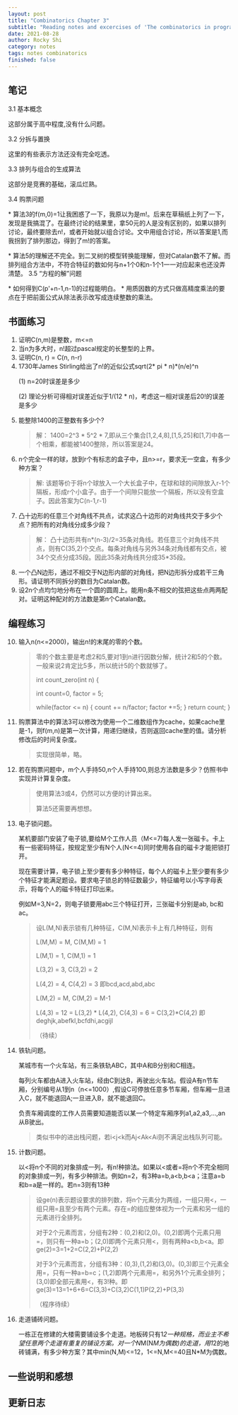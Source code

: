 ```yaml
---
layout: post
title: "Combinatorics Chapter 3"
subtitle: "Reading notes and excercises of 'The combinatorics in programming'"
date: 2021-08-28
author: Rocky Shi
category: notes
tags: notes combinatorics
finished: false
---
```


## 笔记
3.1 基本概念 <p/>
    这部分属于高中程度,没有什么问题。<p/>
3.2 分拆与置换 <p/>
    这里的有些表示方法还没有完全吃透。<p/>
3.3 排列与组合的生成算法 <p/>
    这部分是竞赛的基础，滚瓜烂熟。<p/>
3.4 购票问题 <p/>
    * 算法3的f(m,0)=1让我困惑了一下，我原以为是m!。后来在草稿纸上列了一下，发现是我搞混了。在最终讨论的结果里，拿50元的人是没有区别的，如果以排列讨论，最终要除去n!，或者开始就以组合讨论。文中用组合讨论，所以答案是1,而我拐到了排列那边，得到了m!的答案。<p/>
    * 算法5的理解还不完全。到二叉树的模型转换能理解，但对Catalan数不了解。而排列组合方法中，不符合特征的数如何与n+1个0和n-1个1一一对应起来也还没弄清楚。
3.5 “方程的解”问题 <p/>
    * 如何得到C(p'+n-1,n-1)的过程能明白。
    * 用质因数的方式只做高精度乘法的要点在于把前面公式从除法表示改写成连续整数的乘法。
## 书面练习
1. 证明C(n,m)是整数，m<=n
2. 当n为多大时，n!超过pascal规定的长整型的上界。
3. 证明C(n, r) = C(n, n-r)
4. 1730年James Stirling给出了n!的近似公式sqrt(2* pi * n)*(n/e)^n
   <p/>(1) n=20时误差是多少
   <p/>(2) 理论分析可得相对误差近似于1/(12 * n)，考虑这一相对误差后20!的误差是多少
5. 能整除1400的正整数有多少个?<p/>
   > 解： 1400=2^3 * 5^2 * 7,即从三个集合[1,2,4,8],[1,5,25]和[1,7]中各一个相乘，都能被1400整除，所以答案是24。
6. n个完全一样的球，放到r个有标志的盒子中，且n>=r，要求无一空盒，有多少种方案？<p/>
   > 解: 该题等价于将n个球放入一个大长盒子中，在球和球的间隙放入r-1个隔板，形成r个小盒子。由于一个间隙只能放一个隔板，所以没有空盒子。因此答案为C(n-1,r-1)
7. 凸十边形的任意三个对角线不共点，试求这凸十边形的对角线共交于多少个点？把所有的对角线分成多少段？
   > 解： 凸十边形共有n*(n-3)/2=35条对角线。若任意三个对角线不共点，则有C(35,2)个交点。每条对角线与另外34条对角线都有交点，被34个交点分成35段。因此35条对角线共分成35*35段。
8. 一个凸N边形，通过不相交于N边形内部的对角线，把N边形拆分成若干三角形。请证明不同拆分的数目为Catalan数。
9. 设2n个点均匀地分布在一个圆的圆周上。能用n条不相交的弦把这些点两两配对。证明这种配对的方法数是第n个Catalan数。    
## 编程练习
10. 输入n(n<=2000)，输出n!的末尾的零的个数。<p/>
    > 零的个数主要是考虑2和5,要对1到n进行因数分解，统计2和5的个数。一般来说2肯定比5多，所以统计5的个数就够了。<p/>
    > int count_zero(int n)
    > { <p/>
    >   int count=0, factor = 5; <p/>
    >   while(factor <= n)
    >   {
    >       count += n/factor;
    >       factor *=5;
    >   }
    >   return count;
    > }
11. 购票算法中的算法3可以修改为使用一个二维数组作为cache，如果cache里是-1，则f(m,n)是第一次计算，用递归继续，否则返回cache里的值。请分析修改后的时间复杂度。
    > 实现很简单，略。 
12. 若在购票问题中，m个人手持50,n个人手持100,则总方法数是多少？仿照书中实现并计算复杂度。
    > 使用算法3或4，仍然可以方便的计算出来。<p/>
    > 算法5还需要再想想。 
13. 电子锁问题。<p/>某机要部门安装了电子锁,要给M个工作人员（M<=7)每人发一张磁卡。卡上有一些密码特征，按规定至少有N个人(N<=4)同时使用各自的磁卡才能把锁打开。<p/>现在需要计算，电子锁上至少要有多少种特征，每个人的磁卡上至少要有多少个特征才能满足题设。要求电子锁总的特征数最少，特征编号以小写字母表示，将每个人的磁卡特征打印出来。<p/>例如M=3,N=2，则电子锁要用abc三个特征打开，三张磁卡分别是ab, bc和ac。
    > 设L(M,N)表示锁有几种特征，C(M,N)表示卡上有几种特征，则有<p/>
    > L(M,M) = M, C(M,M) = 1 <p/>
    > L(M,1) = 1, C(M,1) = 1 <p/>
    > L(3,2) = 3, C(3,2) = 2 <p/>
    > L(4,2) = 4, C(4,2) = 3 即bcd,acd,abd,abc <p/>
    > L(M,2) = M, C(M,2) = M-1 <p/>
    > L(4,3) = 12 = L(3,2) * L(4,2), C(4,3) = 6 = C(3,2)*C(4,2) 即deghjk,abefkl,bcfdhi,acgijl <p/>
    > （待续）
14. 铁轨问题。<p/>某城市有一个火车站，有三条铁轨ABC，其中A和B分别和C相连。<p/>每列火车都由A进入火车站，经由C到达B，再驶出火车站。假设A有n节车厢，分别编号从1到n（n<=1000）,假设C可停放任意多节车厢，但车厢一旦进入C，就不能退回A;一旦进入B，就不能退回C。<p/>负责车厢调度的工作人员需要知道能否以某一个特定车厢序列a1,a2,a3,...,an从B驶出。
    > 类似书中的进出栈问题，若i<j<k而Aj<Ak<Ai则不满足出栈队列可能。
15. 计数问题。<p/>以<将n个不同的对象排成一列，有n!种排法。如果以<或者=将n个不完全相同的对象排成一列，有多少种排法。例如n=2，有3种a=b,a<b,b<a；注意a=b和b=a是一样的。若n=3则有13种 <p/>
    > 设ge(n)表示题设要求的排列数，将n个元素分为两组，一组只用<，一组只用=且至少有两个元素。存在=的组应整体视为一个元素和另一组的元素进行全排列。<p/>
    > 对于2个元素而言，分组有2种：(0,2)和(2,0)。(0,2)即两个元素只用=，则只有一种a=b；(2,0)即两个元素只用<，则有两种a<b,b<a。即ge(2)=3=1+2=C(2,2)+P(2,2) <p/>
    > 对于3个元素而言，分组有3种：(0,3),(1,2)和(3,0)。(0,3)即三个元素全用=，只有一种a=b=c；(1,2)即两个元素用=，和另外1个元素全排列；(3,0)即全部元素用<，有3!种。即ge(3)=13=1+6+6=C(3,3)+C(3,2)C(1,1)P(2,2)+P(3,3) <p/>
    > （程序待续）
16. 走道铺砖问题。<p/>一栋正在修建的大楼需要铺设多个走道。地板砖只有1*2一种规格，而业主不希望任意两个走道有重复的铺设方案。对一个N*M(N*M为偶数)的走道，用1*2的地砖铺满，有多少种方案？其中min(N,M)<=12，1<=N,M<=40且N*M为偶数。
## 一些说明和感想

## 更新日志
           
